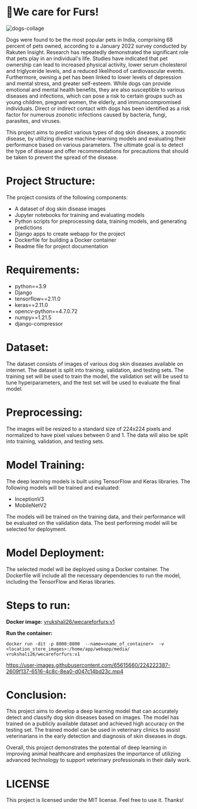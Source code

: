 # 🐾We care for Furs!

![dogs-collage](https://user-images.githubusercontent.com/65615660/224222549-23bea03f-27bb-4de7-be38-7fe995fa9c47.jpg)

Dogs were found to be the most popular pets in India, comprising 68 percent of pets owned, according to a January 2022 survey conducted by Rakuten Insight. Research has repeatedly demonstrated the significant role that pets play in an individual's life. Studies have indicated that pet ownership can lead to increased physical activity, lower serum cholesterol and triglyceride levels, and a reduced likelihood of cardiovascular events. Furthermore, owning a pet has been linked to lower levels of depression and mental stress, and greater self-esteem. While dogs can provide emotional and mental health benefits, they are also susceptible to various diseases and infections, which can pose a risk to certain groups such as young children, pregnant women, the elderly, and immunocompromised individuals. Direct or indirect contact with dogs has been identified as a risk factor for numerous zoonotic infections caused by bacteria, fungi, parasites, and viruses.

This project aims to predict various types of dog skin diseases, a zoonotic disease, by utilizing diverse machine-learning models and evaluating their performance based on various parameters. The ultimate goal is to detect the type of disease and offer recommendations for precautions that should be taken to prevent the spread of the disease.

# Project Structure:

The project consists of the following components:

- A dataset of dog skin disease images
- Jupyter notebooks for training and evaluating models
- Python scripts for preprocessing data, training models, and generating predictions
- Django apps to create webapp for the project
- Dockerfile for building a Docker container
- Readme file for project documentation

# Requirements:

- python==3.9
- Django
- tensorflow==2.11.0
- keras==2.11.0
- opencv-python==4.7.0.72
- numpy==1.21.5
- django-compressor

# Dataset:

The dataset consists of images of various dog skin diseases available on internet. The dataset is split into training, validation, and testing sets. The training set will be used to train the model, the validation set will be used to tune hyperparameters, and the test set will be used to evaluate the final model.

# Preprocessing:

The images will be resized to a standard size of 224x224 pixels and normalized to have pixel values between 0 and 1. The data will also be split into training, validation, and testing sets.

# Model Training:

The deep learning models is built using TensorFlow and Keras libraries. The following models will be trained and evaluated:

- InceptionV3
- MobileNetV2

The models will be trained on the training data, and their performance will be evaluated on the validation data. The best performing model will be selected for deployment.

# Model Deployment:

The selected model will be deployed using a Docker container. The Dockerfile will include all the necessary dependencies to run the model, including the TensorFlow and Keras libraries.

# Steps to run:

**Docker image:** [vrukshali26/wecareforfurs:v1](https://hub.docker.com/r/vrukshali26/wecareforfurs)

**Run the container:** 
```
docker run -dit -p 8000:8000  --name=<name_of_container>  -v  <location_store_images>:/home/app/webapp/media/  vrukshali26/wecareforfurs:v1
```

https://user-images.githubusercontent.com/65615660/224222387-2609f137-6516-4c8c-8ea0-d047c14bd23c.mp4

# Conclusion:

This project aims to develop a deep learning model that can accurately detect and classify dog skin diseases based on images. The model has trained on a publicly available dataset and achieved high accuracy on the testing set. The trained model can be used in veterinary clinics to assist veterinarians in the early detection and diagnosis of skin diseases in dogs.

Overall, this project demonstrates the potential of deep learning in improving animal healthcare and emphasizes the importance of utilizing advanced technology to support veterinary professionals in their daily work.

# LICENSE

This project is licensed under the MIT license. Feel free to use it. Thanks!
